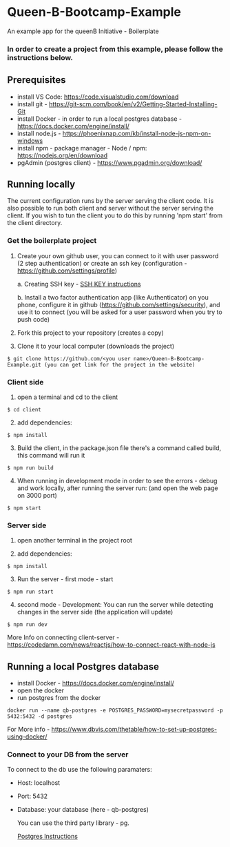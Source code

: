 # Queen-B-Bootcamp-Example
An example app for the queenB Initiative - Boilerplate

### In order to create a project from this example, please follow the instructions below.


## Prerequisites

* install VS Code: https://code.visualstudio.com/download
* install git - https://git-scm.com/book/en/v2/Getting-Started-Installing-Git
* install Docker - in order to run a local postgres database - https://docs.docker.com/engine/install/
* install node.js - https://phoenixnap.com/kb/install-node-js-npm-on-windows
* install npm - package manager - Node / npm: https://nodejs.org/en/download
*  pgAdmin (postgres client) -  https://www.pgadmin.org/download/


## Running locally

The current configuration runs by the server serving the client code. It is also possible to run both client and server without the server serving the client.
If you wish to tun the client you to do this by running 'npm start' from the client directory.

### Get the boilerplate project

1. Create your own github user, you can connect to it with user password (2 step authentication) or create an ssh key (configuration - https://github.com/settings/profile)
   
   a. Creating SSH key - [SSH KEY instructions](https://docs.github.com/en/authentication/connecting-to-github-with-ssh/generating-a-new-ssh-key-and-adding-it-to-the-ssh-agent)

   b. Install a two factor authentication app (like Authenticator) on you phone, 
      configure it in github (https://github.com/settings/security), 
      and use it to connect (you will be asked for a user password when you try to push code)


2. Fork this project to your repository (creates a copy)
3. Clone it to your local computer (downloads the project)

```
$ git clone https://github.com/<you user name>/Queen-B-Bootcamp-Example.git (you can get link for the project in the website)
```

### Client side 

1. open a terminal and cd to the client
```
$ cd client
```
2. add dependencies:

```
$ npm install
```

3. Build the client, in the package.json file there's a command called build, this command will run it

```
$ npm run build 
```

4. When running in development mode in order to see the errors - debug and work locally, after running the server run: (and open the web page on 3000 port)

```
$ npm start
```

### Server side 
1. open another terminal in the project root

3. add dependencies:

```
$ npm install
```

3. Run the server - first mode - start

```
$ npm run start
```

4. second mode - Development: You can run the server while detecting changes in the server side (the application will update)

```
$ npm run dev
```

More Info on connecting client-server -
https://codedamn.com/news/reactjs/how-to-connect-react-with-node-js



## Running a local Postgres database

* install Docker - https://docs.docker.com/engine/install/
* open the docker
* run postgres from the docker

```
docker run --name qb-postgres -e POSTGRES_PASSWORD=mysecretpassword -p 5432:5432 -d postgres
```

For More info - https://www.dbvis.com/thetable/how-to-set-up-postgres-using-docker/


### Connect to your DB from the server 

To connect to the db use the following paramaters:

* Host: localhost
* Port: 5432
* Database: your database (here - qb-postgres)

  You can use the third party library - pg.
  
  [Postgres Instructions](https://help.scalegrid.io/docs/postgresql-connecting-to-nodejs-driver)

  
